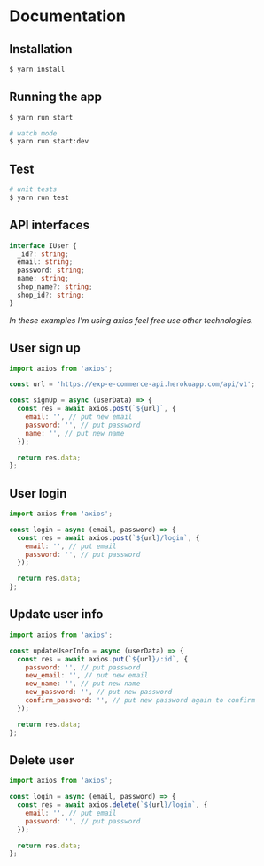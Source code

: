 # Documentation

## Installation

```bash
$ yarn install
```

## Running the app

```bash
$ yarn run start

# watch mode
$ yarn run start:dev
```

## Test

```bash
# unit tests
$ yarn run test
```

## API interfaces

```typescript
interface IUser {
  _id?: string;
  email: string;
  password: string;
  name: string;
  shop_name?: string;
  shop_id?: string;
}
```

_In these examples I'm using axios feel free use other technologies._

## User sign up

```javascript
import axios from 'axios';

const url = 'https://exp-e-commerce-api.herokuapp.com/api/v1';

const signUp = async (userData) => {
  const res = await axios.post(`${url}`, {
    email: '', // put new email
    password: '', // put password
    name: '', // put new name
  });

  return res.data;
};
```

## User login

```javascript
import axios from 'axios';

const login = async (email, password) => {
  const res = await axios.post(`${url}/login`, {
    email: '', // put email
    password: '', // put password
  });

  return res.data;
};
```

## Update user info

```javascript
import axios from 'axios';

const updateUserInfo = async (userData) => {
  const res = await axios.put(`${url}/:id`, {
    password: '', // put password
    new_email: '', // put new email
    new_name: '', // put new name
    new_password: '', // put new password
    confirm_password: '', // put new password again to confirm
  });

  return res.data;
};
```

## Delete user

```javascript
import axios from 'axios';

const login = async (email, password) => {
  const res = await axios.delete(`${url}/login`, {
    email: '', // put email
    password: '', // put password
  });

  return res.data;
};
```
